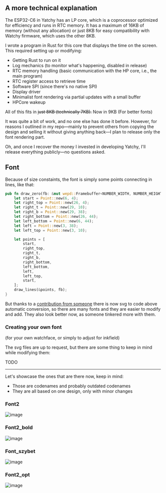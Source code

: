 ## A more technical explanation

The ESP32-C6 in Yatchy has an LP core, which is a coprocessor optimized for efficiency and runs in RTC memory. It has a maximum of 16KB of memory (without any allocation) or just 8KB for easy compatibility with Watchy firmware, which uses the other 8KB.  

I wrote a program in Rust for this core that displays the time on the screen. This required setting up or modifying:  
- Getting Rust to run on it  
- Log mechanics (to monitor what's happening, disabled in release)  
- RTC memory handling (basic communication with the HP core, i.e., the main program)  
- RTC register access to retrieve time  
- Software SPI (since there's no native SPI)  
- Display driver  
- Minimalist font rendering via partial updates with a small buffer  
- HPCore wakeup  

All of this fits in ~~just 8KB (technically 7KB).~~ Now in 9KB (For better fonts)

It was quite a bit of work, and no one else has done it before. However, for reasons I outlined in my repo—mainly to prevent others from copying the design and selling it without giving anything back—I plan to release only the font rendering part.

Oh, and once I recover the money I invested in developing Yatchy, I'll release everything publicly—no questions asked.

## Font

Because of size constaints, the font is simply some points connecting in lines, like that:

```rust
pub fn draw_zero(fb: &mut wepd::Framebuffer<NUMBER_WIDTH, NUMBER_HEIGHT>) {
    let start = Point::new(6, 4);
    let right_top = Point::new(26, 4);
    let right_t = Point::new(29, 10);
    let right_b = Point::new(29, 38);
    let right_bottom = Point::new(26, 44);
    let left_bottom = Point::new(6, 44);
    let left = Point::new(3, 38);
    let left_top = Point::new(3, 10);

    let points = [
        start,
        right_top,
        right_t,
        right_b,
        right_bottom,
        left_bottom,
        left,
        left_top,
        start,
    ];
    draw_lines(&points, fb);
}
```

But thanks to a [contribution from someone](https://github.com/themkoi) there is now svg to code above automatic conversion, so there are many fonts and they are easier to modify and add. They also look better now, as someone tinkered more with them.

### Creating your own font
(for your own watchface, or simply to adjust for inkfield)

The svg files are up to request, but there are some thing to keep in mind while modifying them:

TODO

***

Let's showcase the ones that are there now, keep in mind:
- Those are codenames and probably outdated codenames
- They are all based on one design, only with minor changes

### Font2
![image](https://github.com/user-attachments/assets/e1a06575-9901-4a02-89a7-eb5696f6194a)

### Font2_bold
![image](https://github.com/user-attachments/assets/adf56b09-64ff-491d-879b-2235d7d080e3)

### Font_szybet
![image](https://github.com/user-attachments/assets/ad64ab2e-1bd7-4fe0-9776-cef1f45c6ea0)

### Font2_opt
![image](https://github.com/user-attachments/assets/f8c7f952-6fd8-48e0-b8cf-9f404dd33e11)


